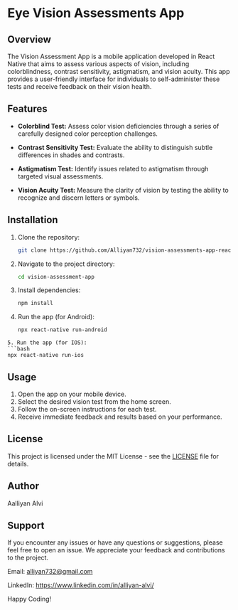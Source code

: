 # Eye Vision Assessments App

## Overview

The Vision Assessment App is a mobile application developed in React Native that aims to assess various aspects of vision, including colorblindness, contrast sensitivity, astigmatism, and vision acuity. This app provides a user-friendly interface for individuals to self-administer these tests and receive feedback on their vision health.

## Features

- **Colorblind Test:** Assess color vision deficiencies through a series of carefully designed color perception challenges.

- **Contrast Sensitivity Test:** Evaluate the ability to distinguish subtle differences in shades and contrasts.

- **Astigmatism Test:** Identify issues related to astigmatism through targeted visual assessments.

- **Vision Acuity Test:** Measure the clarity of vision by testing the ability to recognize and discern letters or symbols.

## Installation

1. Clone the repository:

   ```bash
   git clone https://github.com/Alliyan732/vision-assessments-app-reactnative
   ```

2. Navigate to the project directory:
   ```bash
   cd vision-assessment-app
   ```
3. Install dependencies:
   ```bash
   npm install
   ```
4. Run the app (for Android):
   ```bash
   npx react-native run-android
  ```
5. Run the app (for IOS):
  ```bash
  npx react-native run-ios
  ```

## Usage

1. Open the app on your mobile device.
2. Select the desired vision test from the home screen.
3. Follow the on-screen instructions for each test.
4. Receive immediate feedback and results based on your performance.

## License

This project is licensed under the MIT License - see the [LICENSE](LICENSE) file for details.

## Author

Aalliyan Alvi

## Support
If you encounter any issues or have any questions or suggestions, please feel free to open an issue. We appreciate your feedback and contributions to the project.

Email: alliyan732@gmail.com

LinkedIn: https://www.linkedin.com/in/alliyan-alvi/

Happy Coding!

